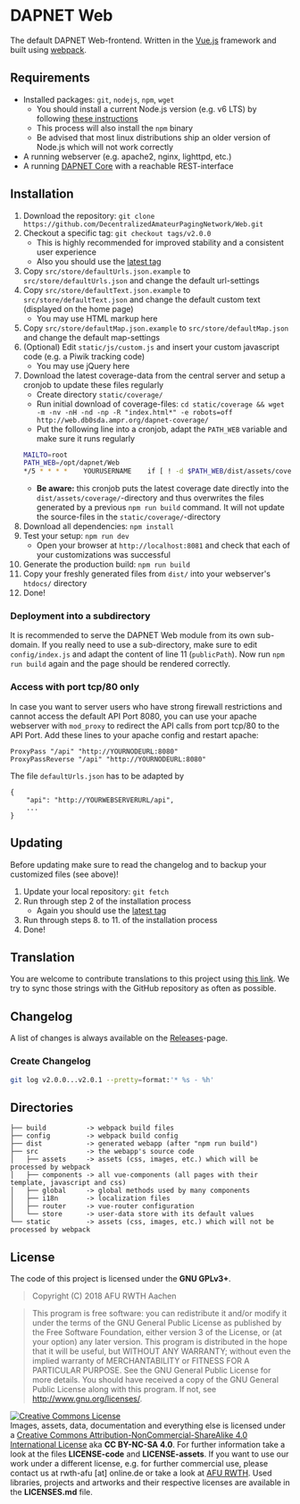 # DAPNET Web
The default DAPNET Web-frontend.
Written in the [Vue.js](https://github.com/vuejs/vue) framework and built using [webpack](https://github.com/webpack/webpack).

## Requirements
* Installed packages: `git`, `nodejs`, `npm`, `wget`
	* You should install a current Node.js version (e.g. v6 LTS) by following [these instructions](https://nodejs.org/en/download/package-manager/)
	* This process will also install the `npm` binary
	* Be advised that most linux distributions ship an older version of Node.js which will not work correctly
* A running webserver (e.g. apache2, nginx, lighttpd, etc.)
* A running [DAPNET Core](https://github.com/DecentralizedAmateurPagingNetwork/Core) with a reachable REST-interface

## Installation
1. Download the repository: `git clone https://github.com/DecentralizedAmateurPagingNetwork/Web.git`
2. Checkout a specific tag: `git checkout tags/v2.0.0`
	* This is highly recommended for improved stability and a consistent user experience
	* Also you should use the [latest tag](https://github.com/DecentralizedAmateurPagingNetwork/Web/releases)
3. Copy `src/store/defaultUrls.json.example` to `src/store/defaultUrls.json` and change the default url-settings
4. Copy `src/store/defaultText.json.example` to `src/store/defaultText.json` and change the default custom text (displayed on the home page)
	* You may use HTML markup here
5. Copy `src/store/defaultMap.json.example` to `src/store/defaultMap.json` and change the default map-settings
6. (Optional) Edit `static/js/custom.js` and insert your custom javascript code (e.g. a Piwik tracking code)
	* You may use jQuery here
7. Download the latest coverage-data from the central server and setup a cronjob to update these files regularly
	* Create directory `static/coverage/`
	* Run initial download of coverage-files: `cd static/coverage && wget -m -nv -nH -nd -np -R "index.html*" -e robots=off http://web.db0sda.ampr.org/dapnet-coverage/`
	* Put the following line into a cronjob, adapt the `PATH_WEB` variable and make sure it runs regularly
	```bash
	MAILTO=root
	PATH_WEB=/opt/dapnet/Web
    */5 * * * *    YOURUSERNAME    if [ ! -d $PATH_WEB/dist/assets/coverage ]; then mkdir $PATH_WEB/dist/assets/coverage; fi && wget -m -nv -nH -nd -np -R "index.html*" -e robots=off -P $PATH_WEB/dist/assets/coverage http://web.db0sda.ampr.org/dapnet-coverage/
	```
	* **Be aware:** this cronjob puts the latest coverage date directly into the `dist/assets/coverage/`-directory and thus overwrites the files generated by a previous `npm run build` command. It will not update the source-files in the `static/coverage/`-directory
8. Download all dependencies: `npm install`
9. Test your setup: `npm run dev`
	* Open your browser at `http://localhost:8081` and check that each of your customizations was successful
10. Generate the production build: `npm run build`
11. Copy your freshly generated files from `dist/` into your webserver's `htdocs/` directory
12. Done!

### Deployment into a subdirectory
It is recommended to serve the DAPNET Web module from its own sub-domain.
If you really need to use a sub-directory, make sure to edit `config/index.js` and adapt the content of line 11 (`publicPath`).
Now run `npm run build` again and the page should be rendered correctly.

### Access with port tcp/80 only
In case you want to server users who have strong firewall restrictions and cannot access the default API Port 8080, you can use your apache webserver with `mod_proxy` to redirect the API calls from port tcp/80 to the API Port. Add these lines to your apache config and restart apache:
```
ProxyPass "/api" "http://YOURNODEURL:8080"
ProxyPassReverse "/api" "http://YOURNODEURL:8080"
```
The file `defaultUrls.json` has to be adapted by
```
{
    "api": "http://YOURWEBSERVERURL/api",
    ...
}
```

## Updating
Before updating make sure to read the changelog and to backup your customized files (see above)!

1. Update your local repository: `git fetch`
2. Run through step 2 of the installation process
	* Again you should use the [latest tag](https://github.com/DecentralizedAmateurPagingNetwork/Web/releases)
3. Run through steps 8. to 11. of the installation process
4. Done!

## Translation
You are welcome to contribute translations to this project using [this link](https://poeditor.com/join/project/a4fVmB7IPr).
We try to sync those strings with the GitHub repository as often as possible.

## Changelog
A list of changes is always available on the [Releases](https://github.com/DecentralizedAmateurPagingNetwork/Web/releases)-page.

### Create Changelog
```bash
git log v2.0.0...v2.0.1 --pretty=format:'* %s - %h'
```

## Directories
```
├── build          -> webpack build files
├── config         -> webpack build config
├── dist           -> generated webapp (after "npm run build")
├── src            -> the webapp's source code
│   ├── assets     -> assets (css, images, etc.) which will be processed by webpack
│   ├── components -> all vue-components (all pages with their template, javascript and css)
│   ├── global     -> global methods used by many components
│   ├── i18n       -> localization files
│   ├── router     -> vue-router configuration
│   └── store      -> user-data store with its default values
└── static         -> assets (css, images, etc.) which will not be processed by webpack
```
## License
The code of this project is licensed under the **GNU GPLv3+**.
>Copyright (C) 2018 AFU RWTH Aachen

>This program is free software: you can redistribute it and/or modify it under the terms of the GNU General Public License as published by the Free Software Foundation, either version 3 of the License, or (at your option) any later version.
This program is distributed in the hope that it will be useful,
but WITHOUT ANY WARRANTY; without even the implied warranty of
MERCHANTABILITY or FITNESS FOR A PARTICULAR PURPOSE.
See the GNU General Public License for more details.
You should have received a copy of the GNU General Public License along with this program. If not, see <http://www.gnu.org/licenses/>.

<a rel="license" href="http://creativecommons.org/licenses/by-nc-sa/4.0/"><img alt="Creative Commons License" style="border-width:0" src="https://i.creativecommons.org/l/by-nc-sa/4.0/80x15.png" /></a><br />
Images, assets, data, documentation and everything else is licensed under a [Creative Commons Attribution-NonCommercial-ShareAlike 4.0 International License](https://creativecommons.org/licenses/by-nc-sa/4.0/) aka **CC BY-NC-SA 4.0**.
For further information take a look at the files **LICENSE-code** and **LICENSE-assets**.
If you want to use our work under a different license, e.g. for further commercial use, please contact us at  rwth-afu [at] online.de or take a look at [AFU RWTH](https://www.afu.rwth-aachen.de/ueber-uns/kontakt).
Used libraries, projects and artworks and their respective licenses are available in the **LICENSES.md** file.
